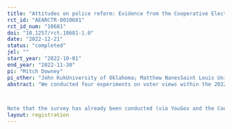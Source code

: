```yaml
---
title: "Attitudes on police reform: Evidence from the Cooperative Election Survey"
rct_id: "AEARCTR-0010681"
rct_id_num: "10681"
doi: "10.1257/rct.10681-1.0"
date: "2022-12-21"
status: "completed"
jel: ""
start_year: "2022-10-01"
end_year: "2022-11-30"
pi: "Mitch Downey"
pi_other: "John KukUniversity of Oklahoma; Matthew NanesSaint Louis University"
abstract: "We conducted four experiments on voter views within the 2022 Cooperative Election Study. All four experiments related to information provision, and respondents' views on police reform, support for various bills and reforms, partisan vote choice, views on parties' reform agendas, etc.

Note that the survey has already been conducted (via YouGov and the Cooperative Election Study team) at the time that we are submitting this pre-analysis plan, but we have not been provided any information, data, or results from the survey. "
layout: registration
---
```


